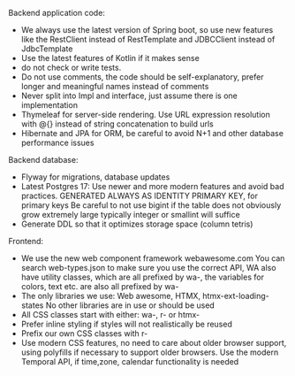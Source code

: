 Backend application code:

* We always use the latest version of Spring boot, so use new features like the
  RestClient instead of RestTemplate and JDBCClient instead of JdbcTemplate
* Use the latest features of Kotlin if it makes sense
* do not check or write tests.
* Do not use comments, the code should be self-explanatory, prefer longer and meaningful names instead of comments
* Never split into Impl and interface, just assume there is one implementation
* Thymeleaf for server-side rendering. 
Use URL expression resolution with @{} instead of string concatenation to build urls
* Hibernate and JPA for ORM, be careful to avoid N+1 and other database performance issues

Backend database:

* Flyway for migrations, database updates
* Latest Postgres 17: Use newer and more modern features and avoid bad practices.
GENERATED ALWAYS AS IDENTITY PRIMARY KEY, for primary keys 
Be careful to not use bigint if the table does not obviously grow extremely large
typically integer or smallint will suffice 
* Generate DDL so that it optimizes storage space (column tetris)

Frontend:

* We use the new web component framework webawesome.com
  You can search web-types.json to make sure you use
  the correct API, WA also have utility classes, which are all prefixed by wa-, the
  variables for colors, text etc. are also all prefixed by wa-
* The only libraries we use: 
Web awesome, HTMX, htmx-ext-loading-states 
No other libraries are in use or should be used
* All CSS classes start with either: wa-, r- or htmx-
* Prefer inline styling if styles will not realistically be reused
* Prefix our own CSS classes with r-
* Use modern CSS features, no need to care about older browser support, using polyfills if necessary
  to support older browsers.
Use the modern Temporal API, if time,zone, calendar functionality is needed